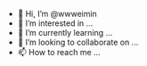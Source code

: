- 👋 Hi, I’m @wwweimin
- 👀 I’m interested in ...
- 🌱 I’m currently learning ...
- 💞️ I’m looking to collaborate on ...
- 📫 How to reach me ...

<!---
wwweimin/wwweimin is a ✨ special ✨ repository because its `README.md` (this file) appears on your GitHub profile.
You can click the Preview link to take a look at your changes.
--->
